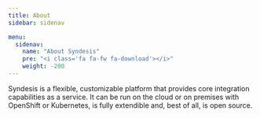 ```yaml
---
title: About
sidebar: sidenav

menu:
  sidenav:
    name: "About Syndesis"
    pre: "<i class='fa fa-fw fa-download'></i>"
    weight: -200
---
```


Syndesis is a flexible, customizable platform that provides core integration capabilities as a service. It can be run on the cloud or on premises with OpenShift or Kubernetes, is fully extendible and, best of all, is open source.


